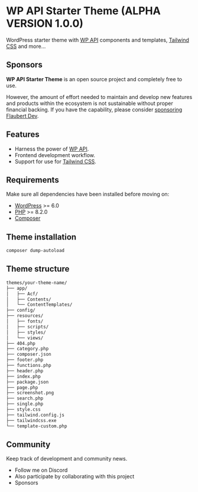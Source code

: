 # WP API Starter Theme (ALPHA VERSION 1.0.0)

WordPress starter theme with [WP API](https://developer.wordpress.org/rest-api/) components and templates, [Tailwind CSS](https://tailwindcss.com/blog/standalone-cli) and more...
<br/>

## Sponsors

**WP API Starter Theme** is an open source project and completely free to use.

However, the amount of effort needed to maintain and develop new features and products within the ecosystem is not sustainable without proper financial backing. If you have the capability, please consider [sponsoring Flaubert Dev](https://github.com/sponsors/flaubert-dev).

## Features

- Harness the power of [WP API](https://developer.wordpress.org/rest-api/).
- Frontend development workflow.
- Support for use for [Tailwind CSS](https://tailwindcss.com/blog/standalone-cli).

## Requirements

Make sure all dependencies have been installed before moving on:

- [WordPress](https://wordpress.org/) >= 6.0
- [PHP](https://secure.php.net/manual/en/install.php) >= 8.2.0
- [Composer](https://getcomposer.org/download/)

## Theme installation

```sh
composer dump-autoload
```

## Theme structure

```sh
themes/your-theme-name/   
├── app/                  
│   ├── Acf/              
│   ├── Contents/           
│   └── ContentTemplates/         
├── config/                
├── resources/         
│   ├── fonts/        
│   ├── scripts/      
│   ├── styles/     
│   └── views/          
├── 404.php      
├── category.php      
├── composer.json      
├── footer.php      
├── functions.php      
├── header.php      
├── index.php          
├── package.json        
├── page.php        
├── screenshot.png       
├── search.php       
├── single.php       
├── style.css                    
├── tailwind.config.js                    
├── tailwindcss.exe                    
└── template-custom.php 
```

## Community

Keep track of development and community news.

- Follow me on Discord []()
- Also participate by collaborating with this project []()
- Sponsors []()
